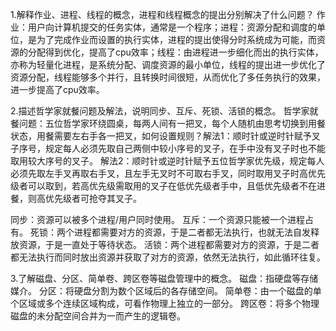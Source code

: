 
1.解释作业、进程、线程的概念，进程和线程概念的提出分别解决了什么问题？
作业：用户向计算机提交的任务实体，通常是一个程序；进程：资源分配和调度的单位，是为了完成作业而设置的执行实体，进程的提出使得分时系统成为可能，而资源的分配得到优化，提高了cpu效率；线程：由进程进一步细化而出的执行实体，亦称为轻量化进程，是系统分配、调度资源的最小单位，线程的提出进一步优化了资源分配，线程能够多个并行，且转换时间很短，从而优化了多任务执行的效果，进一步提高了cpu效率。

2.描述哲学家就餐问题及解法，说明同步、互斥、死锁、活锁的概念。
哲学家就餐问题：五位哲学家环绕圆桌，每两人间有一把叉，每个人随机由思考切换到用餐状态，用餐需要左右手各一把叉，如何设置规则？解法1：顺时针或逆时针赋予叉子序号，规定每人必须先取自己两侧中较小序号的叉子，在手中没有叉子时也不能取用较大序号的叉子。 解法2：顺时针或逆时针赋予五位哲学家优先级，规定每人必须先取左手叉再取右手叉，且左手无叉时不可取右手叉，同时取用叉子时高优先级者可以取到，若高优先级需取用的叉子在低优先级者手中，且低优先级者不在进餐，则高优先级者可抢夺其叉子。

同步：资源可以被多个进程/用户同时使用。 互斥：一个资源只能被一个进程占有。 死锁：两个进程都需要对方的资源，于是二者都无法执行，也就无法自发释放资源，于是一直处于等待状态。 活锁：两个进程都需要对方的资源，于是二者都无法执行而同时放出资源并获取了对方的资源，依然无法执行，如此循环往复。

3.了解磁盘、分区、简单卷、跨区卷等磁盘管理中的概念。
磁盘：指硬盘等存储媒介。 分区：将硬盘分割为数个区域后的各存储空间。 简单卷：由一个磁盘的单个区域或多个连续区域构成，可看作物理上独立的一部分。 跨区卷：将多个物理磁盘的未分配空间合并为一而产生的逻辑卷。
